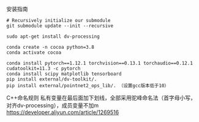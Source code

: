 安装指南

```
# Recursively initialize our submodule
git submodule update --init --recursive

sudo apt-get install dv-processing
```

```
conda create -n cocoa python=3.8
conda activate cocoa
```

```
conda install pytorch==1.12.1 torchvision==0.13.1 torchaudio==0.12.1 cudatoolkit=11.3 -c pytorch
conda install scipy matplotlib tensorboard
pip install external/dv-toolkit/.
pip install external/pointnet2_ops_lib/. （设置gcc版本低于10）
```

C++命名规则
私有变量在最后面加下划线，全部采用驼峰命名法（首字母小写，对齐dv-processing），成员变量不加m
https://developer.aliyun.com/article/1269516

